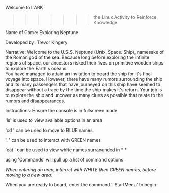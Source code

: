 Welcome to LARK
>>>>>>>the Linux Activity to Reinforce Knowledge

Name of Game: Exploring Neptune

Developed by: Trevor Kingery


Narrative:
Welcome to the U.S.S. Neptune (Unix. Space. Ship), namesake of the Roman god of the sea. Because long before exploring the infinite regions of space, our ancestors risked their lives on primitive wooden ships to explore the Earth's oceans.  
You have managed to attain an invitation to board the ship for it's final voyage into space. However, there have many rumors surrounding the ship and its many passengers that have journeyed on this ship have seemed to disappear without a trace by the time the ship makes it's return. Your job is to explore the ship and uncover as many clues as possible that relate to the rumors and disappearances.


Instructions:
Ensure the console is in fullscreen mode


'ls' is used to view available options in an area

'cd <name>' can be used to move to BLUE names.

'. <name>' can be used to interact with GREEN names

'cat <name>' can be used to view white names surraounded in * *

using 'Commands' will pull up a list of command options



*When entering an area, interact with WHITE then GREEN names, before moving to a new area.*



When you are ready to board, enter the command '. StartMenu' to begin.
